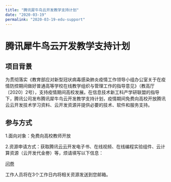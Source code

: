 ```yaml
---
title: "腾讯犀牛鸟云开发教学支持计划"
date: "2020-03-19"
permalink: "2020-03-19-edu-support"
---
```



# 腾讯犀牛鸟云开发教学支持计划

## 项目背景

为贯彻落实《教育部应对新型冠状病毒感染肺炎疫情工作领导小组办公室关于在疫情防控期间做好普通高等学校在线教学组织与管理工作的指导意见》（教高厅〔2020〕2号），支持疫情期间高校发展。在信息技术新工科产学研联盟的指导下，腾讯公司发布腾讯犀牛鸟云开发教学支持计划，疫情期间免费向高校开放腾讯云云开发技术学习资料、云开发资源并提供必要的技术、软件和服务支持。

## 参与方式

1.面向对象：免费向高校教师开放

2.资源申请方式：获取腾讯云云开发电子书、在线视频、在线编程实验组件、云计算资源（云开发代金劵）等，烦请填写以下信息：

[问卷](https://wj.qq.com/s2/5516115/e0ee/)

工作人员将在3个工作日内将相关资源发送到您邮箱。

